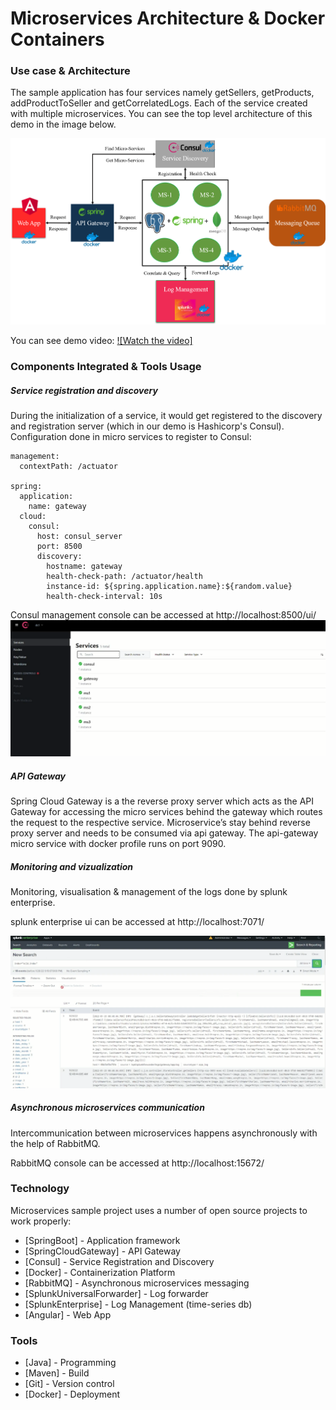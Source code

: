# Microservices Architecture & Docker Containers


### Use case & Architecture

The sample application has four services namely getSellers, getProducts, addProductToSeller and getCorrelatedLogs. Each of the service created with multiple microservices. You can see the top level architecture of this demo in the image below.

![alt tag](https://github.com/gymofjava/microservice_architecture/blob/master/microservice_demo.png?raw=true)

You can see demo video:
[![Watch the video]](https://github.com/gymofjava/microservice_architecture/blob/master/demo_video.mp4)


### Components Integrated & Tools Usage   
##### Service registration and discovery

During the initialization of a service, it would get registered to the discovery and registration server (which in our demo is Hashicorp's Consul).
Configuration done in micro services to register to Consul:   
```
management:
  contextPath: /actuator

spring:
  application:
    name: gateway
  cloud:
    consul:
      host: consul_server
      port: 8500
      discovery:
        hostname: gateway
        health-check-path: /actuator/health
        instance-id: ${spring.application.name}:${random.value}
        health-check-interval: 10s
```
Consul management console can be accessed at http://localhost:8500/ui/ 
![alt tag](https://github.com/gymofjava/microservice_architecture/blob/master/consul.png?raw=true)

##### API Gateway
   
Spring Cloud Gateway is a the reverse proxy server which acts as the API Gateway for accessing the micro services behind the gateway which routes the request to the respective service. Microservice’s stay behind reverse proxy server and needs to be consumed via api gateway. The api-gateway micro service with docker profile runs on port 9090.

 
##### Monitoring and vizualization

Monitoring, visualisation & management of the logs done by splunk enterprise.   

splunk enterprise ui can be accessed at http://localhost:7071/   

![alt tag](https://github.com/gymofjava/microservice_architecture/blob/master/splunk.png?raw=true)

##### Asynchronous microservices communication  

Intercommunication between microservices happens asynchronously with the help of RabbitMQ.

RabbitMQ console can be accessed at http://localhost:15672/

### Technology

Microservices sample project uses a number of open source projects to work properly:

* [SpringBoot] - Application framework
* [SpringCloudGateway] - API Gateway 
* [Consul] - Service Registration and Discovery
* [Docker] - Containerization Platform
* [RabbitMQ] - Asynchronous microservices messaging
* [SplunkUniversalForwarder] - Log forwarder
* [SplunkEnterprise] - Log Management (time-series db)
* [Angular] - Web App

### Tools

* [Java] - Programming
* [Maven] - Build
* [Git] - Version control
* [Docker] - Deployment
